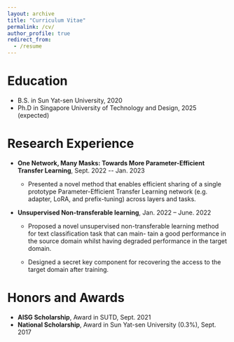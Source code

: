 ```yaml
---
layout: archive
title: "Curriculum Vitae"
permalink: /cv/
author_profile: true
redirect_from:
  - /resume
---
```


Education
======
* B.S. in Sun Yat-sen University, 2020
* Ph.D in Singapore University of Technology and Design, 2025 (expected)


Research  Experience
======
* **One Network, Many Masks: Towards More Parameter-Efficient Transfer Learning**, Sept. 2022 -- Jan. 2023
  
  * Presented a novel method that enables efficient sharing of a single prototype Parameter-Efficient Transfer Learning network (e.g. adapter, LoRA, and prefix-tuning) across layers and tasks.
  
* **Unsupervised Non-transferable learning**, Jan. 2022 – June. 2022
  
  * Proposed a novel unsupervised non-transferable learning method for text classification task that can main-
    tain a good performance in the source domain whilst having degraded performance in the target domain.
  
  * Designed a secret key component for recovering the access to the target domain after training.

<!-- Publications
======

* **Guangtao. Zeng\***, P. Zhang\*, W. Lu. One Network, Many Masks: Towards More Parameter-Efficient Transfer Learning. Accepted by **ACL 2023.**
* **Guangtao. Zeng**, W. Lu. Unsupervised Non-transferable Text Classification. Accepted by **EMNLP 2022.
* **Guangtao. Zeng**, W. Yang, Z. Ju, Y. Yang, S. Wang, R. Zhang, M. Zhou, J. Zeng, X. Dong, R. Zhang, H. Fang, P. Zhu, S. Chen, P. Xie. MedDialog: A Large-scale Medical Dialogue Dataset. Accepted by **EMNLP 2020**. -->


Honors and Awards
======
* **AISG Scholarship**, Award in SUTD, Sept. 2021
* **National Scholarship**, Award in Sun Yat-sen University (0.3%), Sept. 2017
